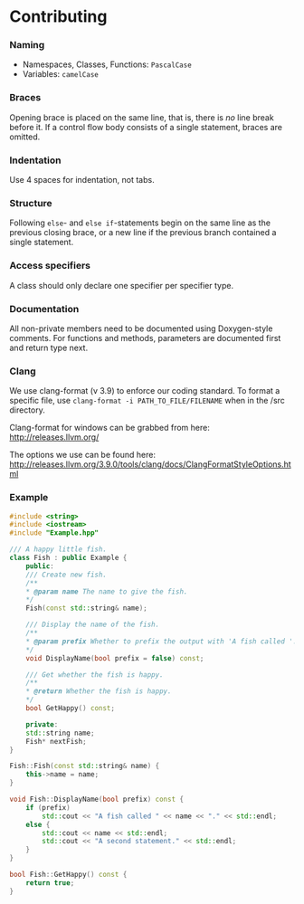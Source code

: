 # Contributing

### Naming
* Namespaces, Classes, Functions: `PascalCase`
* Variables: `camelCase`

### Braces
Opening brace is placed on the same line, that is, there is _no_ line break
before it. If a control flow body consists of a single statement, braces are
omitted.

### Indentation
Use 4 spaces for indentation, not tabs.

### Structure
Following `else`- and `else if`-statements begin on the same line as the
previous closing brace, or a new line if the previous branch contained a single
statement.

### Access specifiers
A class should only declare one specifier per specifier type.

### Documentation
All non-private members need to be documented using Doxygen-style comments.
For functions and methods, parameters are documented first and return type next.

### Clang
We use clang-format (v 3.9) to enforce our coding standard.
To format a specific file, use  ``clang-format -i PATH_TO_FILE/FILENAME`` when in the /src directory.

Clang-format for windows can be grabbed from here: 
http://releases.llvm.org/

The options we use can be found here:
http://releases.llvm.org/3.9.0/tools/clang/docs/ClangFormatStyleOptions.html

### Example
```cpp
#include <string>
#include <iostream>
#include "Example.hpp"

/// A happy little fish.
class Fish : public Example {
    public:
    /// Create new fish.
    /**
    * @param name The name to give the fish.
    */
    Fish(const std::string& name);

    /// Display the name of the fish.
    /**
    * @param prefix Whether to prefix the output with 'A fish called '.
    */
    void DisplayName(bool prefix = false) const;

    /// Get whether the fish is happy.
    /**
    * @return Whether the fish is happy.
    */
    bool GetHappy() const;

    private:
    std::string name;
    Fish* nextFish;
}

Fish::Fish(const std::string& name) {
    this->name = name;
}

void Fish::DisplayName(bool prefix) const {
    if (prefix)
        std::cout << "A fish called " << name << "." << std::endl;
    else {
        std::cout << name << std::endl;
        std::cout << "A second statement." << std::endl;
    }
}

bool Fish::GetHappy() const {
    return true;
}
```
